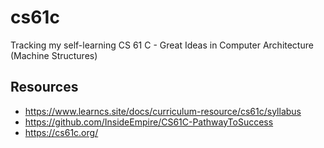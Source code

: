 # cs61c
Tracking my self-learning CS 61 C - Great Ideas in Computer Architecture (Machine Structures)

## Resources
- https://www.learncs.site/docs/curriculum-resource/cs61c/syllabus
- https://github.com/InsideEmpire/CS61C-PathwayToSuccess
- https://cs61c.org/